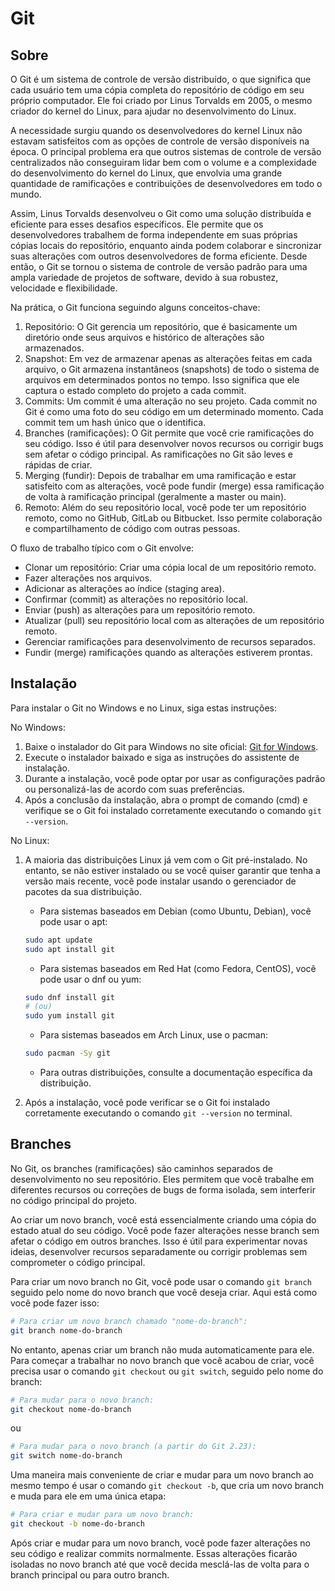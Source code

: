# Git

## Sobre

O Git é um sistema de controle de versão distribuído, o que significa que cada usuário tem uma cópia completa do repositório de código em seu próprio computador. Ele foi criado por Linus Torvalds em 2005, o mesmo criador do kernel do Linux, para ajudar no desenvolvimento do Linux.

A necessidade surgiu quando os desenvolvedores do kernel Linux não estavam satisfeitos com as opções de controle de versão disponíveis na época. O principal problema era que outros sistemas de controle de versão centralizados não conseguiram lidar bem com o volume e a complexidade do desenvolvimento do kernel do Linux, que envolvia uma grande quantidade de ramificações e contribuições de desenvolvedores em todo o mundo.

Assim, Linus Torvalds desenvolveu o Git como uma solução distribuída e eficiente para esses desafios específicos. Ele permite que os desenvolvedores trabalhem de forma independente em suas próprias cópias locais do repositório, enquanto ainda podem colaborar e sincronizar suas alterações com outros desenvolvedores de forma eficiente. Desde então, o Git se tornou o sistema de controle de versão padrão para uma ampla variedade de projetos de software, devido à sua robustez, velocidade e flexibilidade.

Na prática, o Git funciona seguindo alguns conceitos-chave:

1. Repositório: O Git gerencia um repositório, que é basicamente um diretório onde seus arquivos e histórico de alterações são armazenados.
2. Snapshot: Em vez de armazenar apenas as alterações feitas em cada arquivo, o Git armazena instantâneos (snapshots) de todo o sistema de arquivos em determinados pontos no tempo. Isso significa que ele captura o estado completo do projeto a cada commit. 
3. Commits: Um commit é uma alteração no seu projeto. Cada commit no Git é como uma foto do seu código em um determinado momento. Cada commit tem um hash único que o identifica.
4. Branches (ramificações): O Git permite que você crie ramificações do seu código. Isso é útil para desenvolver novos recursos ou corrigir bugs sem afetar o código principal. As ramificações no Git são leves e rápidas de criar.
5. Merging (fundir): Depois de trabalhar em uma ramificação e estar satisfeito com as alterações, você pode fundir (merge) essa ramificação de volta à ramificação principal (geralmente a master ou main).
6. Remoto: Além do seu repositório local, você pode ter um repositório remoto, como no GitHub, GitLab ou Bitbucket. Isso permite colaboração e compartilhamento de código com outras pessoas.

O fluxo de trabalho típico com o Git envolve:

- Clonar um repositório: Criar uma cópia local de um repositório remoto.
- Fazer alterações nos arquivos.
- Adicionar as alterações ao índice (staging area).
- Confirmar (commit) as alterações no repositório local.
- Enviar (push) as alterações para um repositório remoto.
- Atualizar (pull) seu repositório local com as alterações de um repositório remoto.
- Gerenciar ramificações para desenvolvimento de recursos separados.
- Fundir (merge) ramificações quando as alterações estiverem prontas.

## Instalação

Para instalar o Git no Windows e no Linux, siga estas instruções:

No Windows:

1. Baixe o instalador do Git para Windows no site oficial: [Git for Windows](https://gitforwindows.org/).
2. Execute o instalador baixado e siga as instruções do assistente de instalação.
3. Durante a instalação, você pode optar por usar as configurações padrão ou personalizá-las de acordo com suas preferências.
4. Após a conclusão da instalação, abra o prompt de comando (cmd) e verifique se o Git foi instalado corretamente executando o comando `git --version`.

No Linux:

1. A maioria das distribuições Linux já vem com o Git pré-instalado. No entanto, se não estiver instalado ou se você quiser garantir que tenha a versão mais recente, você pode instalar usando o gerenciador de pacotes da sua distribuição.
    - Para sistemas baseados em Debian (como Ubuntu, Debian), você pode usar o apt:

    ~~~bash
    sudo apt update
    sudo apt install git
    ~~~

    - Para sistemas baseados em Red Hat (como Fedora, CentOS), você pode usar o dnf ou yum:

    ~~~bash
    sudo dnf install git   
    # (ou)
    sudo yum install git
    ~~~

    - Para sistemas baseados em Arch Linux, use o pacman:

    ~~~bash
    sudo pacman -Sy git
    ~~~

    - Para outras distribuições, consulte a documentação específica da distribuição.

2. Após a instalação, você pode verificar se o Git foi instalado corretamente executando o comando `git --version` no terminal.

## Branches

No Git, os branches (ramificações) são caminhos separados de desenvolvimento no seu repositório. Eles permitem que você trabalhe em diferentes recursos ou correções de bugs de forma isolada, sem interferir no código principal do projeto.

Ao criar um novo branch, você está essencialmente criando uma cópia do estado atual do seu código. Você pode fazer alterações nesse branch sem afetar o código em outros branches. Isso é útil para experimentar novas ideias, desenvolver recursos separadamente ou corrigir problemas sem comprometer o código principal.

Para criar um novo branch no Git, você pode usar o comando `git branch` seguido pelo nome do novo branch que você deseja criar. Aqui está como você pode fazer isso:

~~~bash
# Para criar um novo branch chamado "nome-do-branch":
git branch nome-do-branch
~~~

No entanto, apenas criar um branch não muda automaticamente para ele. Para começar a trabalhar no novo branch que você acabou de criar, você precisa usar o comando `git checkout` ou `git switch`, seguido pelo nome do branch:

~~~bash
# Para mudar para o novo branch:
git checkout nome-do-branch
~~~

ou

~~~bash
# Para mudar para o novo branch (a partir do Git 2.23):
git switch nome-do-branch
~~~

Uma maneira mais conveniente de criar e mudar para um novo branch ao mesmo tempo é usar o comando `git checkout -b`, que cria um novo branch e muda para ele em uma única etapa:

~~~bash
# Para criar e mudar para um novo branch:
git checkout -b nome-do-branch
~~~

Após criar e mudar para um novo branch, você pode fazer alterações no seu código e realizar commits normalmente. Essas alterações ficarão isoladas no novo branch até que você decida mesclá-las de volta para o branch principal ou para outro branch.
